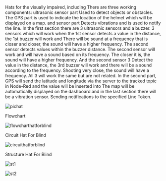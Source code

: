 Hats for the visually impaired, including
There are three working components: ultrasonic sensor part Used to detect objects or obstacles.
The GPS part is used to indicate the location of the helmet which will be displayed on a map. and sensor part
Detects vibrations and is used to notify the line. In the first section there are 3 ultrasonic sensors and a buzzer.
3 sensors which will work when the 1st sensor detects a value in the distance, the 1st buzzer will work and
There will be sound at a frequency that is closer and closer, the sound will have a higher frequency. The second sensor detects values within the buzzer distance.
The second sensor will work and will have a sound based on its frequency. The closer it is, the sound will have a higher frequency. And the second sensor
3 Detect the value in the distance, the 3rd buzzer will work and there will be a sound according to the frequency. Shooting very close, the sound will have a frequency.
All 3 will work the same but are not related. In the second part, GPS will send the latitude and
longitude via the server to the tracked topic in Node-Red and the value will be inserted into
The map will be automatically displayed on the dashboard and in the last section there will be a vibration sensor.
Sending notifications to the specified Line Token.

![pichat](https://github.com/BIGFUBUFIX/HatForBlind/assets/90246398/c474aec2-441c-4d54-b239-301772589704)

Flowchart

![flowcharthatforblind](https://github.com/BIGFUBUFIX/HatForBlind/assets/90246398/96bd5832-f291-4948-b03c-916d7ec14007)

Circuit Hat For Blind

![circuithatforblind](https://github.com/BIGFUBUFIX/HatForBlind/assets/90246398/750c561d-2dc1-4f9b-98ef-7c7b3b3cb69e)

Structure Hat For Blind

![st1](https://github.com/BIGFUBUFIX/HatForBlind/assets/90246398/a1b166bd-800a-43ca-bfd7-816c52c0fd4a)

![st2](https://github.com/BIGFUBUFIX/HatForBlind/assets/90246398/f6530011-071e-44c1-8169-51438a4c5b0c)

